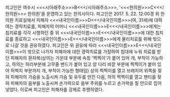 피고인은 여수시 <<<시아래주소>>>B<<</시아래주소>>>, '<<<한의원>>>C<<</한의원>>> 한의원'을 운영하고 있는 한의사이다.
피고인은 2017. 5. 22. 12:00경 위 한의원 치료실에서 피해자 <<<내국인이름>>>D<<</내국인이름>>>(여, 31세)에 대하여는 경락치료를, 피해자의 어머니 <<<내국인이름>>>E<<</내국인이름>>>에게는 침치료를 각각 시행하던 중 위 <<<내국인이름>>>E<<</내국인이름>>>에 대한 침치료를 종료하고 <<<내국인이름>>>E<<</내국인이름>>>에게 물리치료를 위해 밖으로 나갈 것을 권유하였다.
피고인은 위 권유에 따라 <<<내국인이름>>>E<<</내국인이름>>>이 밖으로 나가자 피해자에 대한 경락치료를 가장하여 침대에 누워 치료를 받던 피해자의 환자복(상의는 가운데 부분에 속칭 '찍찍이'가 붙어 있어 개, 부착이 가능하고, 하의는 허리부분에 고무줄 밴드가 붙어 있고 양 다리 바깥 부분에 찍찍이가 붙어 있어 허벅지 부분까지 개, 부착이 가능한 형태임) 상의 찍찍이를 열고 브래지어 위쪽을 젖혀 피해자의 가슴을 노출시켜 가슴 및 유두를 만진 다음, 하의 찍찍이를 열고 팬티를 젖혀 피해자의 음부를 노출시켜 손가락으로 음부 주위를 누르고 손가락을 질 안으로 집어넣었다.
이로써 피고인은 피해자를 강제로 추행하였다.